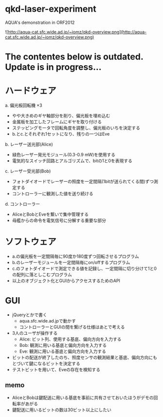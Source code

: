 qkd-laser-experiment
====================

AQUA's demonstration in ORF2012

![http://aqua-cat.sfc.wide.ad.jp/~iomz/qkd-overview.png](http://aqua-cat.sfc.wide.ad.jp/~iomz/qkd-overview.png)



# The contentes below is outdated. Update is in progress...

# ハードウェア

a. 偏光板回転機 ×3
* やや大きめのギヤ軸部分を削り、偏光板を埋め込む
* 金属板を加工したフレームにギヤを取り付ける
* ステッピングモータで回転角度を調整し、偏光板のいちを決定する
* b.とc.とそれぞれ1セットになり、残りの一つはEve

b. レーザー送光部(Alice)
* 緑色レーザー発光モジュール(0.3-0.9 mW)を使用する
* 電気的なスイッチ回路とアルゴリズムで、bitの1と0を表現する

c. レーザー受光部(Bob)
* フォトダイオードでレーザーの照度を一定間隔(1bitが送られてくる間)ずつ測定する
* コントローラーに観測した値を送り続ける

d. コントローラー
* AliceとBobとEveを繋いで集中管理する
* 母艦からの命令を電気信号に分解する重要な部分

# ソフトウェア
* a.の偏光板を一定間隔毎に90度か180度ずつ回転させるプログラム
* b.のレーザーモジュールを一定間隔毎にon/offするプログラム
* c.のフォトダイオードで測定できる値を記録し、一定間隔に切り分けて1と0の配列に落としこむプログラム
* 以上のオブジェクト化とGUIからアクセスするためのAPI

# GUI
* jQueryとかで書く
  * aqua.sfc.wide.ad.jpで動かす
  * コントローラーとGUIの間を繋げる仕様はあとで考える
* 3人のユーザが操作する
  * Alice: ビット列、使用する基底、偏向方向を入力する
  * Bob: 観測に用いる基底と偏向方向を入力する
  * Eve: 観測に用いる基底と偏向方向を入力する
* ビットの配送が終了したのち、照度センサの観測結果と基底、偏向方向にもとづいて鍵になるビットを決定する
* テストビットを用いて、Eveの存在を検知する

## memo
* AliceとBobは鍵配送に用いる基底を事前に共有させておいたほうがデモの回転率があがる
* 鍵配送に用いるビットの数は30ビット以上にしたい
